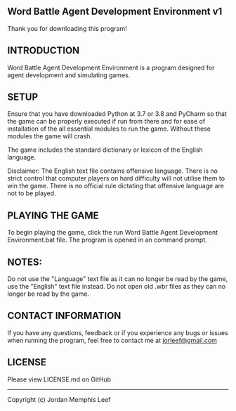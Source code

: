 Word Battle Agent Development Environment v1
--------------------------------------------------------------------------------
Thank you for downloading this program!

INTRODUCTION
--------------------------------------------------------------------------------
Word Battle Agent Development Environment is a program designed for agent development and simulating games.

SETUP
--------------------------------------------------------------------------------
Ensure that you have downloaded Python at 3.7 or 3.8 and PyCharm so that the game can be properly executed if run from there and for ease of installation of the all essential modules to run the game. Without these modules the game will crash.

The game includes the standard dictionary or lexicon of the English language.

Disclaimer:
The English text file contains offensive language. There is no strict control that computer players on hard difficulty will not utilise them to win the game.
There is no official rule dictating that offensive language are not to be played.

PLAYING THE GAME
--------------------------------------------------------------------------------
To begin playing the game, click the run Word Battle Agent Development Environment.bat file.
The program is opened in an command prompt.

NOTES:
--------------------------------------------------------------------------------
Do not use the "Language" text file as it can no longer be read by the game, use the "English" text file instead.
Do not open old .wbr files as they can no longer be read by the game.

CONTACT INFORMATION
--------------------------------------------------------------------------------
If you have any questions, feedback or if you experience any bugs or issues when running the program, feel free to contact me at jorleef@gmail.com

LICENSE
--------------------------------------------------------------------------------
Please view LICENSE.md on GitHub

--------------------------------------------------------------------------------
Copyright (c) Jordan Memphis Leef
